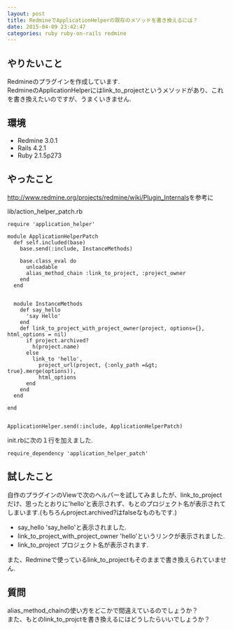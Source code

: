 ```yaml
---
layout: post
title: RedmineでApplicationHelperの既存のメソッドを書き換えるには？
date: 2015-04-09 23:42:47
categories: ruby ruby-on-rails redmine
---
```

<h2>やりたいこと</h2>

<p>Redmineのプラグインを作成しています.<br>
RedmineのApplicationHelperにはlink_to_projectというメソッドがあり、これを書き換えたいのですが、うまくいきません.</p>

<h2>環境</h2>

<ul>
<li>Redmine 3.0.1</li>
<li>Rails 4.2.1</li>
<li>Ruby 2.1.5p273</li>
</ul>

<h2>やったこと</h2>

<p><a href="http://www.redmine.org/projects/redmine/wiki/Plugin_Internals" rel="nofollow">http://www.redmine.org/projects/redmine/wiki/Plugin_Internals</a>を参考に</p>

<p>lib/action_helper_patch.rb</p>

```
require 'application_helper'

module ApplicationHelperPatch
  def self.included(base)
    base.send(:include, InstanceMethods)

    base.class_eval do
      unloadable
      alias_method_chain :link_to_project, :project_owner
    end
  end


  module InstanceMethods
    def say_hello
      'say Hello'
    end
    def link_to_project_with_project_owner(project, options={}, html_options = nil)
      if project.archived?
        h(project.name)
      else
        link_to 'hello',
          project_url(project, {:only_path =&gt; true}.merge(options)),
          html_options
      end
    end
  end

end


ApplicationHelper.send(:include, ApplicationHelperPatch)
```

<p>init.rbに次の１行を加えました.</p>

```
require_dependency 'application_helper_patch'
```

<h2>試したこと</h2>

<p>自作のプラグインのViewで次のヘルパーを試してみましたが、link_to_projectだけ、思ったとおりに'hello'と表示されず、もとのプロジェクト名が表示されてしまいます.(もちろんproject.archived?はfalseなものもです.)</p>

<ul>
<li>say_hello 'say_hello'と表示されました.</li>
<li>link_to_project_with_project_owner 'hello'というリンクが表示されました.</li>
<li>link_to_project プロジェクト名が表示されます.</li>
</ul>

<p>また、Redmineで使っているlink_to_projectもそのままで書き換えられていません.</p>

<h2>質問</h2>

<p>alias_method_chainの使い方をどこかで間違えているのでしょうか？<br>
また、もとのlink_to_projctを書き換えるにはどうしたらいいでしょうか？</p>
